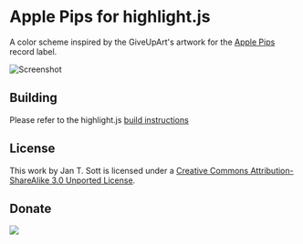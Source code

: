 # Apple Pips for highlight.js

A color scheme inspired by the GiveUpArt's artwork for the [Apple Pips][1] record label.

![Screenshot][2]

## Building

Please refer to the highlight.js [build instructions][3]

## License

This work by Jan T. Sott is licensed under a [Creative Commons Attribution-ShareAlike 3.0 Unported License][4].

## Donate

[<img src="https://raw.github.com/balupton/flattr-buttons/master/badge-89x18.gif" />][5]

[1]: http://www.discogs.com/label/Apple+Pips
[2]: https://raw.github.com/idleberg/ApplePips-highlight.js/master/images/screenshot.gif
[3]: https://github.com/isagalaev/highlight.js/blob/master/README.md
[4]: http://creativecommons.org/licenses/by-sa/3.0/deed.en_US
[5]: https://flattr.com/submit/auto?user_id=idleberg&url=https://github.com/idleberg/ApplePips-highlight.js//&title=Apple&20Pips&20Color%20Scheme&category=software